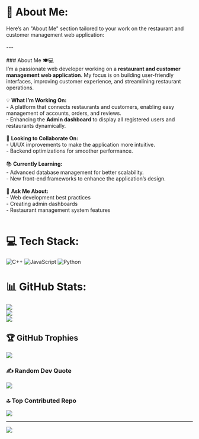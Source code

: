 # 💫 About Me:
Here’s an "About Me" section tailored to your work on the restaurant and customer management web application:<br><br>---<br><br>### About Me 🍽️💻  <br>I’m a passionate web developer working on a **restaurant and customer management web application**. My focus is on building user-friendly interfaces, improving customer experience, and streamlining restaurant operations.  <br><br>💡 **What I’m Working On:**  <br>- A platform that connects restaurants and customers, enabling easy management of accounts, orders, and reviews.  <br>- Enhancing the **Admin dashboard** to display all registered users and restaurants dynamically.  <br><br>🤝 **Looking to Collaborate On:**  <br>- UI/UX improvements to make the application more intuitive.  <br>- Backend optimizations for smoother performance.  <br><br>📚 **Currently Learning:**  <br>- Advanced database management for better scalability.  <br>- New front-end frameworks to enhance the application’s design.  <br><br>💬 **Ask Me About:**  <br>- Web development best practices  <br>- Creating admin dashboards  <br>- Restaurant management system features  <br><br>


# 💻 Tech Stack:
![C++](https://img.shields.io/badge/c++-%2300599C.svg?style=for-the-badge&logo=c%2B%2B&logoColor=white) ![JavaScript](https://img.shields.io/badge/javascript-%23323330.svg?style=for-the-badge&logo=javascript&logoColor=%23F7DF1E) ![Python](https://img.shields.io/badge/python-3670A0?style=for-the-badge&logo=python&logoColor=ffdd54)
# 📊 GitHub Stats:
![](https://github-readme-stats.vercel.app/api?username=khush-bakht-52&theme=dark&hide_border=false&include_all_commits=true&count_private=true)<br/>
![](https://github-readme-streak-stats.herokuapp.com/?user=khush-bakht-52&theme=dark&hide_border=false)<br/>
![](https://github-readme-stats.vercel.app/api/top-langs/?username=khush-bakht-52&theme=dark&hide_border=false&include_all_commits=true&count_private=true&layout=compact)

## 🏆 GitHub Trophies
![](https://github-profile-trophy.vercel.app/?username=khush-bakht-52&theme=radical&no-frame=false&no-bg=false&margin-w=4)

### ✍️ Random Dev Quote
![](https://quotes-github-readme.vercel.app/api?type=horizontal&theme=radical)

### 🔝 Top Contributed Repo
![](https://github-contributor-stats.vercel.app/api?username=khush-bakht-52&limit=5&theme=dark&combine_all_yearly_contributions=true)

---
[![](https://visitcount.itsvg.in/api?id=khush-bakht-52&icon=0&color=0)](https://visitcount.itsvg.in)

<!-- Proudly created with GPRM ( https://gprm.itsvg.in ) -->